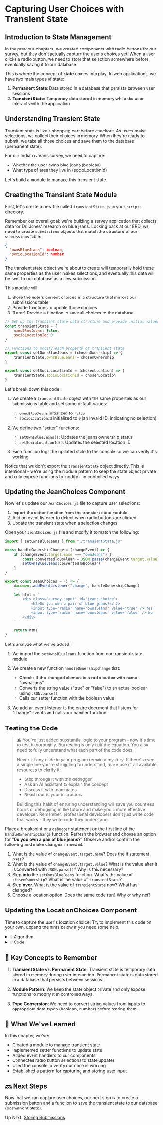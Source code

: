 # Capturing User Choices with Transient State

## Introduction to State Management

In the previous chapters, we created components with radio buttons for our survey, but they don't actually capture the user's choices yet. When a user clicks a radio button, we need to store that selection somewhere before eventually saving it to our database.

This is where the concept of **state** comes into play. In web applications, we have two main types of state:

1. **Permanent State**: Data stored in a database that persists between user sessions
2. **Transient State**: Temporary data stored in memory while the user interacts with the application

## Understanding Transient State

Transient state is like a shopping cart before checkout. As users make selections, we collect their choices in memory. When they're ready to submit, we take all those choices and save them to the database (permanent state).

For our Indiana Jeans survey, we need to capture:
- Whether the user owns blue jeans (boolean)
- What type of area they live in (socioLocationId)

Let's build a module to manage this transient state.

## Creating the Transient State Module

First, let's create a new file called `transientState.js` in your `scripts` directory. 

Remember our overall goal: we're building a survey application that collects data for Dr. Jones' research on blue jeans. Looking back at our ERD, we need to create `submissions` objects that match the structure of our `submissions` table:

```json
{
  "ownsBlueJeans": boolean,
  "socioLocationId": number
}
```

The transient state object we're about to create will temporarily hold these same properties as the user makes selections, and eventually this data will be sent to our database as a new submission.

This module will:
1. Store the user's current choices in a structure that mirrors our submissions table
2. Provide functions to update those choices
3. (Later) Provide a function to save all choices to the database

```javascript
// Set up the transient state data structure and provide initial values
const transientState = {
    ownsBlueJeans: false,
    socioLocationId: 0
}

// Functions to modify each property of transient state
export const setOwnsBlueJeans = (chosenOwnership) => {
    transientState.ownsBlueJeans = chosenOwnership
}

export const setSocioLocationId = (chosenLocation) => {
    transientState.socioLocationId = chosenLocation
}
```

Let's break down this code:

1. We create a `transientState` object with the same properties as our submissions table and set some default values:
   - `ownsBlueJeans` initialized to `false` 
   - `socioLocationId` initialized to `0` (an invalid ID, indicating no selection)

2. We define two "setter" functions:
   - `setOwnsBlueJeans()`: Updates the jeans ownership status
   - `setSocioLocationId()`: Updates the selected location ID

3. Each function logs the updated state to the console so we can verify it's working

Notice that we don't export the `transientState` object directly. This is intentional - we're using the module pattern to keep the state object private and only expose functions to modify it in controlled ways.

## Updating the JeanChoices Component

Now let's update our `JeanChoices.js` file to capture user selections:

1. Import the setter function from the transient state module
2. Add an event listener to detect when radio buttons are clicked
3. Update the transient state when a selection changes

Open your `JeanChoices.js` file and modify it to match the following:

```javascript
import { setOwnsBlueJeans } from "./transientState.js"

const handleOwnershipChange = (changeEvent) => {
    if (changeEvent.target.name === "ownJeans") {
        const convertedToBoolean = JSON.parse(changeEvent.target.value)
        setOwnsBlueJeans(convertedToBoolean)
    }
}

export const JeanChoices = () => {
    document.addEventListener("change", handleOwnershipChange)

    let html = `
        <div class='survey-input' id='jeans-choice'>
            <h2>Do you own a pair of blue jeans?</h2>
            <input type='radio' name='ownsJeans' value='true' /> Yes
            <input type='radio' name='ownsJeans' value='false' /> No
        </div>
    `

    return html
}
```

Let's analyze what we've added:

1. We import the `setOwnsBlueJeans` function from our transient state module
   
2. We create a new function `handleOwnershipChange` that:
   - Checks if the changed element is a radio button with name "ownJeans"
   - Converts the string value ("true" or "false") to an actual boolean using `JSON.parse()`
   - Calls our setter function with the boolean value
   
3. We add an event listener to the entire document that listens for "change" events and calls our handler function

## Testing the Code 

> ⚠️ You've just added substantial logic to your program - now it's time to test it thoroughly. But testing is only half the equation. You also need to fully understand what each part of the code does. 
>
> Never let any code in your program remain a mystery. If there's even a single line you're struggling to understand, make use of all available resources to clarify it:
>
> - Step through it with the debugger
> - Ask an AI assistant to explain the concept
> - Discuss it with teammates 
> - Reach out to your instructors
>
> Building this habit of ensuring understanding will save you countless hours of debugging in the future and make you a more effective developer. Remember: professional developers don't just write code that works - they write code they understand.

Place a breakpoint or a `debugger` statement on the first line of the `handleOwnershipChange` function. Refresh the browser and choose an option for "**Do you own a pair of blue jeans?"** Observe and/or confirm the following and make changes if needed. 

1. What is the value of `changeEvent.target.name`? Does the if statement pass? 
2. What is the value of `changeEvent.target.value`? What is the value after it is converted with `JSON.parse()`? Why is this necessary?
3. Step **into** the `setOwnsBlueJeans` function. What's the value of `chosenOwnership`? What is the value of `transientState`?
4. Step **over**. What is the value of `transientState` now? What has changed?
5. Choose a location option. Does the same code run? Why or why not? 

## Updating the LocationChoices Component

Time to capture the user's location choice! Try to implement this code on your own. Expand the hints below if you need some help. 

<details>
  <summary>💡 Algorithm</summary>

  As you might have guessed, the process is similar to what we did with the JeanChoices component:

   1. Import the `setSocioLocationId` function
   2. Create a `handleLocationChange` function that:
      - Check if the changed element is a radio button with name "location"
      - Convert the string value to a number using `parseInt()`
      - Call the setter function with the numeric ID
   3. Add an event listener to the document

   Note that we convert the value to a number with `parseInt()` because we need a numeric ID to match our database structure.

</details>

<details>
  <summary>💡 Code</summary>

  ```javascript
  import { setSocioLocationId } from "./transientState.js"

  const handleLocationChange = (changeEvent) => {
      if (changeEvent.target.name === "location") {
          const locationId = parseInt(changeEvent.target.value)
          setSocioLocationId(locationId)
      }
  }

  export const LocationChoices = async () => {
      const response = await fetch("http://localhost:8088/socioLocations")
      const locations = await response.json()

      document.addEventListener("change", handleLocationChange)

      let html = `
          <div class='survey-input' id='location-choice'>
              <h2>What type of area do you live in?</h2>
      `
      
      for (const location of locations) {
          html += `<input type="radio" name="location" value="${location.id}" /> ${location.label}`
      }
      
      html += `
          </div>
      `
      
      return html
  }
  ```
</details>

## 📓 Key Concepts to Remember

1. **Transient State vs. Permanent State**: Transient state is temporary data stored in memory during user interaction. Permanent state is data stored in a database that persists between sessions.

2. **Module Pattern**: We keep the state object private and only expose functions to modify it in controlled ways.

3. **Type Conversion**: We need to convert string values from inputs to appropriate data types (boolean, number) before storing them.

## 📝 What We've Learned

In this chapter, we've:
- Created a module to manage transient state
- Implemented setter functions to update state
- Added event handlers to our components
- Connected radio button selections to state updates
- Used the console to verify our code is working
- Established a pattern for capturing and storing user input

## 🔜 Next Steps

Now that we can capture user choices, our next step is to create a submission button and a function to save the transient state to our database (permanent state). 

Up Next: [Storing Submissions](./IJ_PERMANENT_STATE.md)